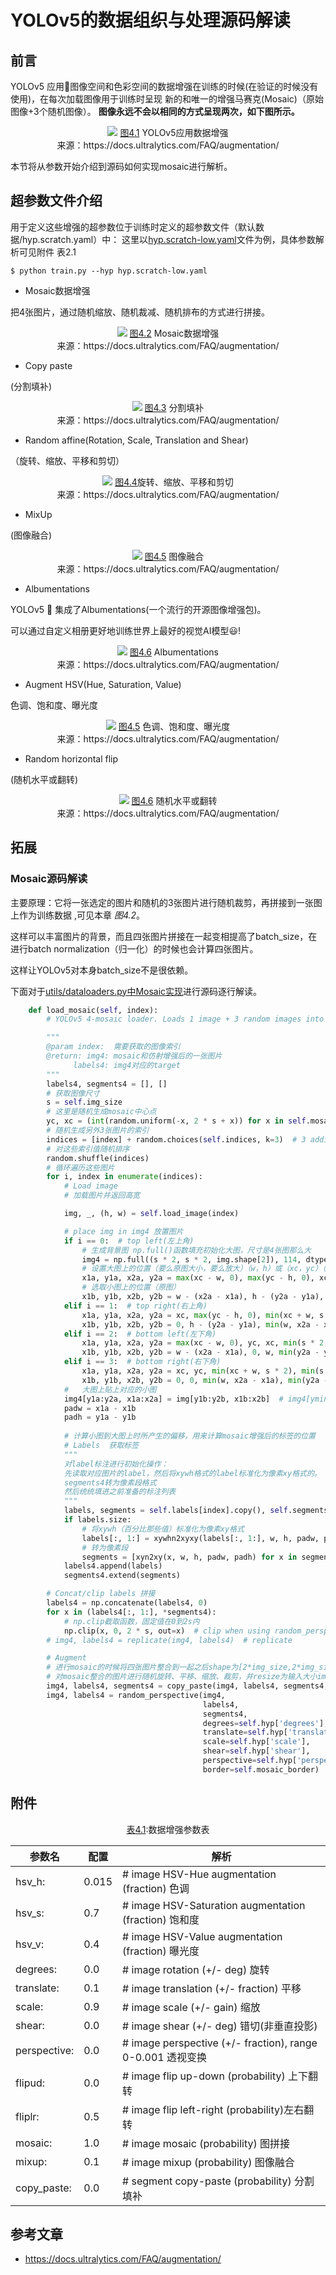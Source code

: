 # YOLOv5的数据组织与处理源码解读
## 前言
YOLOv5 应用🚀图像空间和色彩空间的数据增强在训练的时候(在验证的时候没有使用)，在每次加载图像用于训练时呈现 新的和唯一的增强马赛克(Mosaic)（原始图像+3个随机图像）。
**图像永远不会以相同的方式呈现两次，如下图所示。**

<p align="center">
  <img src="https://user-images.githubusercontent.com/26833433/120995721-f3cfed00-c785-11eb-8ee2-b6ef2fa205e8.jpg" >
  <caption> <u>图4.1</u> YOLOv5应用数据增强 <br> 来源：https://docs.ultralytics.com/FAQ/augmentation/ </caption>
</p>


本节将从参数开始介绍到源码如何实现mosaic进行解析。


## 超参数文件介绍
用于定义这些增强的超参数位于训练时定义的超参数文件（默认数据/hyp.scratch.yaml）中：
 这里以[hyp.scratch-low.yaml](https://github.com/Oneflow-Inc/one-yolov5/blob/ef218b95d4f6780b3a1d092f7fdc64fd447c9674/data/hyps/hyp.scratch-low.yaml#L22-L34)文件为例，具体参数解析可见附件 表2.1

```
$ python train.py --hyp hyp.scratch-low.yaml
```


- Mosaic数据增强

把4张图片，通过随机缩放、随机裁减、随机排布的方式进行拼接。



<p align="center">
  <img src="https://user-images.githubusercontent.com/31005897/159109235-c7aad8f2-1d4f-41f9-8d5f-b2fde6f2885e.png#pic_center" >
  <caption> <u>图4.2</u> Mosaic数据增强 <br> 来源：https://docs.ultralytics.com/FAQ/augmentation/ </caption>
</p>


- Copy paste

(分割填补)


<p align="center">
  <img src="https://user-images.githubusercontent.com/31005897/159116277-91b45033-6bec-4f82-afc4-41138866628e.png#pic_center" >
  <caption> <u>图4.3</u> 分割填补 <br> 来源：https://docs.ultralytics.com/FAQ/augmentation/ </caption>
</p>

- Random affine(Rotation, Scale, Translation and Shear)

（旋转、缩放、平移和剪切）


<p align="center">
  <img src="https://user-images.githubusercontent.com/31005897/159109326-45cd5acb-14fa-43e7-9235-0f21b0021c7d.png#pic_center" >
  <caption> <u>图4.4</u>旋转、缩放、平移和剪切  <br> 来源：https://docs.ultralytics.com/FAQ/augmentation/ </caption>
</p>


- MixUp 

(图像融合)

<p align="center">
  <img src="https://user-images.githubusercontent.com/31005897/159109361-3b24333b-f481-478b-ae00-df7838f0b5cd.png#pic_center" >
  <caption> <u>图4.5</u> 图像融合 <br> 来源：https://docs.ultralytics.com/FAQ/augmentation/ </caption>
</p>


- Albumentations 

YOLOv5 🚀 集成了Albumentations(一个流行的开源图像增强包)。

可以通过自定义相册更好地训练世界上最好的视觉AI模型😃!

<p align="center">
  <img src="https://user-images.githubusercontent.com/26833433/124400879-ff331b80-dd25-11eb-9b67-fe85ac4ca104.jpg" >
  <caption> <u>图4.6</u> Albumentations <br> 来源：https://docs.ultralytics.com/FAQ/augmentation/ </caption>
</p>

- Augment HSV(Hue, Saturation, Value) 
  
色调、饱和度、曝光度


<p align="center">
  <img src="https://user-images.githubusercontent.com/31005897/159109407-83d100ba-1aba-4f4b-aa03-4f048f815981.png#pic_center" >
  <caption> <u>图4.5</u> 色调、饱和度、曝光度
 <br> 来源：https://docs.ultralytics.com/FAQ/augmentation/ </caption>
</p>


- Random horizontal flip

(随机水平或翻转)



<p align="center">
  <img src="https://user-images.githubusercontent.com/31005897/159109429-0d44619a-a76a-49eb-bfc0-6709860c043e.png#pic_center" >
  <caption> <u>图4.6</u> 随机水平或翻转 <br> 来源：https://docs.ultralytics.com/FAQ/augmentation/ </caption>
</p>

## 拓展
### Mosaic源码解读
主要原理：它将一张选定的图片和随机的3张图片进行随机裁剪，再拼接到一张图上作为训练数据 ,可见本章 *图4.2*。

这样可以丰富图片的背景，而且四张图片拼接在一起变相提高了batch_size，在进行batch normalization（归一化）的时候也会计算四张图片。

这样让YOLOv5对本身batch_size不是很依赖。

下面对于[utils/dataloaders.py中Mosaic实现](https://github.com/Oneflow-Inc/one-yolov5/blob/ef218b95d4f6780b3a1d092f7fdc64fd447c9674/utils/dataloaders.py#L764-L832)进行源码逐行解读。

```python
    def load_mosaic(self, index):
        # YOLOv5 4-mosaic loader. Loads 1 image + 3 random images into a 4-image mosaic 

        """
        @param index:  需要获取的图像索引
        @return: img4: mosaic和仿射增强后的一张图片
              labels4: img4对应的target
        """
        labels4, segments4 = [], []
        # 获取图像尺寸
        s = self.img_size
        # 这里是随机生成mosaic中心点
        yc, xc = (int(random.uniform(-x, 2 * s + x)) for x in self.mosaic_border)  # mosaic center x, y
        # 随机生成另外3张图片的索引
        indices = [index] + random.choices(self.indices, k=3)  # 3 additional image indices
        # 对这些索引值随机排序
        random.shuffle(indices)
        # 循环遍历这些图片
        for i, index in enumerate(indices):
            # Load image
            # 加载图片并返回高宽

            img, _, (h, w) = self.load_image(index)

            # place img in img4 放置图片
            if i == 0:  # top left(左上角)
                # 生成背景图 np.full()函数填充初始化大图，尺寸是4张图那么大
                img4 = np.full((s * 2, s * 2, img.shape[2]), 114, dtype=np.uint8)  # base image with 4 tiles
                # 设置大图上的位置（要么原图大小，要么放大）（w，h）或（xc，yc）（新生成的那张大图）
                x1a, y1a, x2a, y2a = max(xc - w, 0), max(yc - h, 0), xc, yc  # xmin, ymin, xmax, ymax (large image)
                # 选取小图上的位置（原图）
                x1b, y1b, x2b, y2b = w - (x2a - x1a), h - (y2a - y1a), w, h  # xmin, ymin, xmax, ymax (small image)
            elif i == 1:  # top right(右上角)
                x1a, y1a, x2a, y2a = xc, max(yc - h, 0), min(xc + w, s * 2), yc
                x1b, y1b, x2b, y2b = 0, h - (y2a - y1a), min(w, x2a - x1a), h
            elif i == 2:  # bottom left(左下角)
                x1a, y1a, x2a, y2a = max(xc - w, 0), yc, xc, min(s * 2, yc + h)
                x1b, y1b, x2b, y2b = w - (x2a - x1a), 0, w, min(y2a - y1a, h)
            elif i == 3:  # bottom right(右下角)
                x1a, y1a, x2a, y2a = xc, yc, min(xc + w, s * 2), min(s * 2, yc + h)
                x1b, y1b, x2b, y2b = 0, 0, min(w, x2a - x1a), min(y2a - y1a, h)
            #   大图上贴上对应的小图
            img4[y1a:y2a, x1a:x2a] = img[y1b:y2b, x1b:x2b]  # img4[ymin:ymax, xmin:xmax]
            padw = x1a - x1b
            padh = y1a - y1b
            
            # 计算小图到大图上时所产生的偏移，用来计算mosaic增强后的标签的位置
            # Labels  获取标签
            """
            对label标注进行初始化操作：
            先读取对应图片的label，然后将xywh格式的label标准化为像素xy格式的。
            segments4转为像素段格式
            然后统统填进之前准备的标注列表
            """
            labels, segments = self.labels[index].copy(), self.segments[index].copy()
            if labels.size:
                # 将xywh（百分比那些值）标准化为像素xy格式
                labels[:, 1:] = xywhn2xyxy(labels[:, 1:], w, h, padw, padh)  # normalized xywh to pixel xyxy format
                # 转为像素段
                segments = [xyn2xy(x, w, h, padw, padh) for x in segments]
            labels4.append(labels)
            segments4.extend(segments)

        # Concat/clip labels 拼接
        labels4 = np.concatenate(labels4, 0)
        for x in (labels4[:, 1:], *segments4):
            # np.clip截取函数，固定值在0到2s内
            np.clip(x, 0, 2 * s, out=x)  # clip when using random_perspective()  
        # img4, labels4 = replicate(img4, labels4)  # replicate

        # Augment
        # 进行mosaic的时候将四张图片整合到一起之后shape为[2*img_size,2*img_size]
        # 对mosaic整合的图片进行随机旋转、平移、缩放、裁剪，并resize为输入大小img_size
        img4, labels4, segments4 = copy_paste(img4, labels4, segments4, p=self.hyp['copy_paste'])
        img4, labels4 = random_perspective(img4,
                                           labels4,
                                           segments4,
                                           degrees=self.hyp['degrees'],
                                           translate=self.hyp['translate'],
                                           scale=self.hyp['scale'],
                                           shear=self.hyp['shear'],
                                           perspective=self.hyp['perspective'],
                                           border=self.mosaic_border)  # border to remove
```
## 附件

<p align="center">
<caption> <u>表4.1</u>:数据增强参数表 <br> </caption>

| 参数名| 配置 | 解析|
|---| ---| --- |
| hsv_h:| 0.015|  # image HSV-Hue augmentation (fraction) 色调|
| hsv_s:| 0.7  |# image HSV-Saturation augmentation (fraction) 饱和度|
| hsv_v:| 0.4 | # image HSV-Value augmentation (fraction) 曝光度|
| degrees:| 0.0 | # image rotation (+/- deg) 旋转|
| translate:| 0.1 | # image translation (+/- fraction) 平移|
| scale: |0.9 | # image scale (+/- gain) 缩放|
| shear:| 0.0 | # image shear (+/- deg) 错切(非垂直投影)|
| perspective: |0.0|  # image perspective (+/- fraction), range 0-0.001 透视变换|
|flipud:| 0.0 | # image flip up-down (probability) 上下翻转|
|  fliplr: |0.5 | # image flip left-right (probability)左右翻转|
|  mosaic: |1.0 | # image mosaic (probability) 图拼接|
|  mixup: |0.1|  # image mixup (probability) 图像融合|
|  copy_paste:| 0.0|  # segment copy-paste (probability) 分割填补|
</p>


## 参考文章
- https://docs.ultralytics.com/FAQ/augmentation/